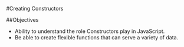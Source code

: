#Creating Constructors

##Objectives
* Ability to understand the role Constructors play in JavaScript.
* Be able to create flexible functions that can serve a variety of data.
